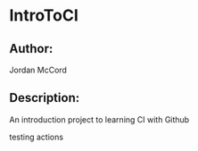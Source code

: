 # IntroToCI

<h2>Author:</h2> 
Jordan McCord

<h2>Description:</h2>
An introduction project to learning CI with Github

testing actions
